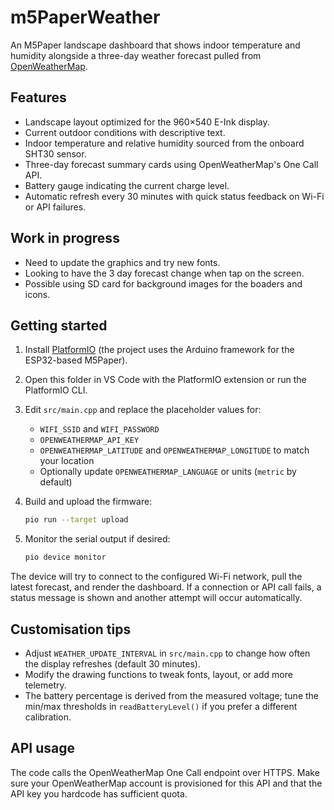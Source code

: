 # m5PaperWeather

An M5Paper landscape dashboard that shows indoor temperature and humidity alongside a three-day weather forecast pulled from [OpenWeatherMap](https://openweathermap.org/).

## Features

- Landscape layout optimized for the 960×540 E-Ink display.
- Current outdoor conditions with descriptive text.
- Indoor temperature and relative humidity sourced from the onboard SHT30 sensor.
- Three-day forecast summary cards using OpenWeatherMap's One Call API.
- Battery gauge indicating the current charge level.
- Automatic refresh every 30 minutes with quick status feedback on Wi-Fi or API failures.

## Work in progress
   - Need to update the graphics and try new fonts.
   - Looking to have the 3 day forecast change when tap on the screen.
   - Possible using SD card for background images for the boaders and icons.

## Getting started

1. Install [PlatformIO](https://platformio.org/) (the project uses the Arduino framework for the ESP32-based M5Paper).
2. Open this folder in VS Code with the PlatformIO extension or run the PlatformIO CLI.
3. Edit `src/main.cpp` and replace the placeholder values for:
   - `WIFI_SSID` and `WIFI_PASSWORD`
   - `OPENWEATHERMAP_API_KEY`
   - `OPENWEATHERMAP_LATITUDE` and `OPENWEATHERMAP_LONGITUDE` to match your location
   - Optionally update `OPENWEATHERMAP_LANGUAGE` or units (`metric` by default)
4. Build and upload the firmware:

   ```bash
   pio run --target upload
   ```

5. Monitor the serial output if desired:

   ```bash
   pio device monitor
   ```

The device will try to connect to the configured Wi-Fi network, pull the latest forecast, and render the dashboard. If a connection or API call fails, a status message is shown and another attempt will occur automatically.

## Customisation tips

- Adjust `WEATHER_UPDATE_INTERVAL` in `src/main.cpp` to change how often the display refreshes (default 30 minutes).
- Modify the drawing functions to tweak fonts, layout, or add more telemetry.
- The battery percentage is derived from the measured voltage; tune the min/max thresholds in `readBatteryLevel()` if you prefer a different calibration.

## API usage

The code calls the OpenWeatherMap One Call endpoint over HTTPS. Make sure your OpenWeatherMap account is provisioned for this API and that the API key you hardcode has sufficient quota.
